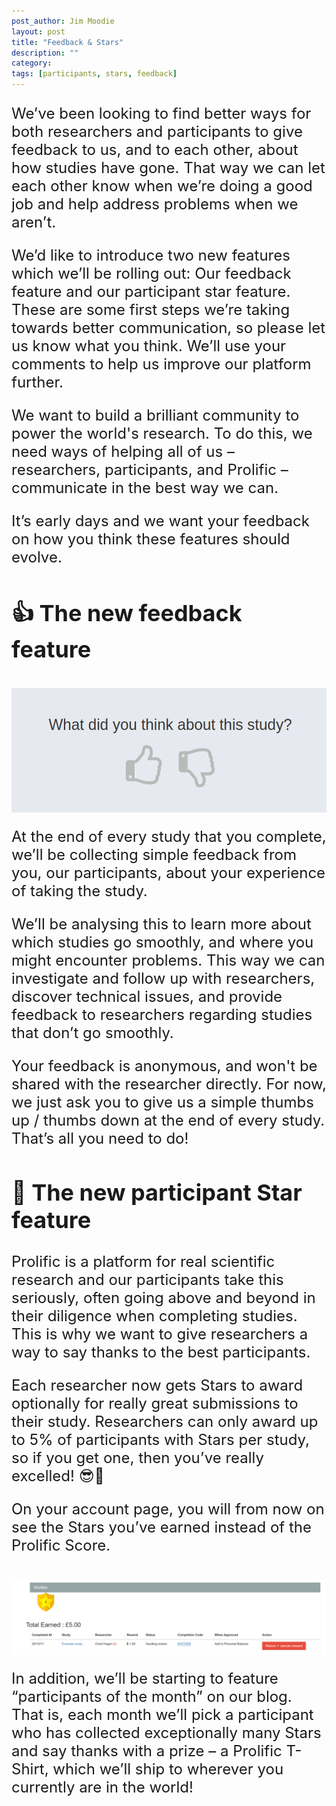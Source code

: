 ```yaml
---
post_author: Jim Moodie
layout: post
title: "Feedback & Stars"
description: ""
category: 
tags: [participants, stars, feedback]
---
```


<font size="+2">

We’ve been looking to find better ways for both researchers and participants to give feedback to us, and to each other, about how studies have gone. That way we can let each other know when we’re doing a good job and help address problems when we aren’t.

We’d like to introduce two new features which we’ll be rolling out: Our feedback feature and our participant star feature. These are some first steps we’re taking towards better communication, so please let us know what you think. We’ll use your comments to help us improve our platform further.

We want to build a brilliant community to power the world's research. To do this, we need ways of helping all of us – researchers, participants, and Prolific – communicate in the best way we can.

It’s early days and we want your feedback on how you think these features should evolve.


## 👍 The new feedback feature

<div class="row">
	<div class="col-md-12">
 		<img class="img-responsive col-md-14" style="display: block;margin-left: auto;margin-right: auto;margin-top:40px;margin-bottom:15px;" src="/assets/img/Feedback.png">
	 </div>
</div>

At the end of every study that you complete, we’ll be collecting simple feedback from you, our participants, about your experience of taking the study.

We’ll be analysing this to learn more about which studies go smoothly, and where you might encounter problems. This way we can investigate and follow up with researchers, discover technical issues, and provide feedback to researchers regarding studies that don’t go smoothly.

Your feedback is anonymous, and won't be shared with the researcher directly. For now, we just ask you to give us a simple thumbs up / thumbs down at the end of every study. That’s all you need to do!


## 🌟 The new participant Star feature

Prolific is a platform for real scientific research and our participants take this seriously, often going above and beyond in their diligence when completing studies. This is why we want to give researchers a way to say thanks to the best participants.

Each researcher now gets Stars to award optionally for really great submissions to their study. Researchers can only award up to 5% of participants with Stars per study, so if you get one, then you’ve really excelled! 😎🤘  

On your account page, you will from now on see the Stars you’ve earned instead of the Prolific Score.

<div class="row">
	<div class="col-md-12">
 		<img class="img-responsive col-md-14" style="display: block;margin-left: auto;margin-right: auto;margin-top:40px;margin-bottom:15px;" src="/assets/img/stars.png">
	 </div>
</div>

In addition, we’ll be starting to feature “participants of the month” on our blog. That is, each month we’ll pick a participant who has collected exceptionally many Stars and say thanks with a prize – a Prolific T-Shirt, which we’ll ship to wherever you currently are in the world!

</font>
